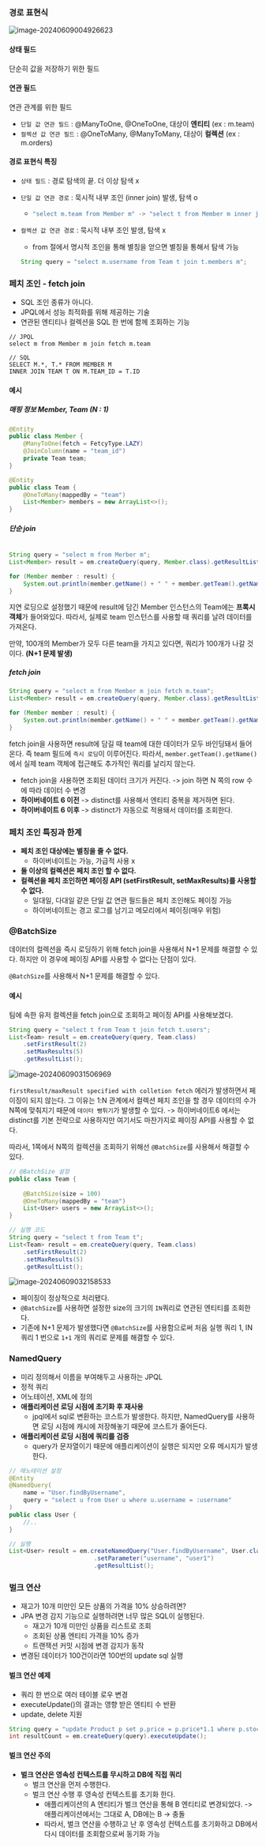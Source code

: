 ### 경로 표현식

![image-20240609004926623](../images/image-20240609004926623.png)


#### 상태 필드

단순히 값을 저장하기 위한 필드



#### 연관 필드

연관 관계를 위한 필드

- `단일 값 연관 필드` : @ManyToOne, @OneToOne, 대상이 **엔티티** (ex : m.team)
- `컬렉션 값 연관 필드` : @OneToMany, @ManyToMany, 대상이 **컬렉션** (ex : m.orders)



#### 경로 표현식 특징

- `상태 필드` : 경로 탐색의 끝. 더 이상 탐색 x

- `단일 값 연관 경로` : 묵시적 내부 조인 (inner join) 발생, 탐색 o

  - ```java
    "select m.team from Member m" -> "select t from Member m inner join m.team t"
    ```

- `컬렉션 값 연관 경로` : 묵시적 내부 조인 발생, 탐색 x

  - from 절에서 명시적 조인을 통해 별칭을 얻으면 별칭을 통해서 탐색 가능

  ```java
  String query = "select m.username from Team t join t.members m";
  ```



### 페치 조인 - fetch join

- SQL 조인 종류가 아니다.
- JPQL에서 성능 최적화를 위해 제공하는 기술
- 연관된 엔티티나 컬렉션을 SQL 한 번에 함께 조회하는 기능

```
// JPQL
select m from Member m join fetch m.team
    
// SQL
SELECT M.*, T.* FROM MEMBER M
INNER JOIN TEAM T ON M.TEAM_ID = T.ID
```



#### 예시

##### 매핑 정보 Member, Team (N : 1)

```java
@Entity
public class Member {
    @ManyToOne(fetch = FetcyType.LAZY)
    @JoinColumn(name = "team_id")
    private Team team;
}

@Entity
public class Team {    
    @OneToMany(mappedBy = "team")
    List<Member> members = new ArrayList<>();
}
```

##### 단순 join

```java

String query = "select m from Merber m";
List<Member> result = em.createQuery(query, Member.class).getResultList();

for (Member member : result) {
    System.out.println(member.getName() + " " + member.getTeam().getName());
}
```

지연 로딩으로 설정했기 때문에 result에 담긴 Member 인스턴스의 Team에는 **프록시 객체**가 들어와있다. 따라서, 실제로 team 인스턴스를 사용할 때 쿼리를 날려 데이터를 가져온다.

만약, 100개의 Member가 모두 다른 team을 가지고 있다면, 쿼리가 100개가 나갈 것이다. **(N+1 문제 발생)**



##### fetch join

```java
String query = "select m from Member m join fetch m.team";
List<Member> result = em.createQuery(query, Member.class).getResultList();

for (Member member : result) {
    System.out.println(member.getName() + " " + member.getTeam().getName());
}
```

fetch join을 사용하면 result에 담길 때 team에 대한 데이터가 모두 바인딩돼서 들어온다. 즉 team 필드에 `즉시 로딩`이 이루어진다. 따라서, `member.getTeam().getName()`에서 실제 team 객체에 접근해도 추가적인 쿼리를 날리지 않는다.



- fetch join을 사용하면 조회된 데이터 크기가 커진다. -> join 하면 N 쪽의 row 수에 따라 데이터 수 변경
- **하이버네이트 6 이전** -> distinct를 사용해서 엔티티 중복을 제거하면 된다.
- **하이버네이트 6 이후** -> distinct가 자동으로 적용돼서 데이터를 조회한다.



### 페치 조인 특징과 한계

- **페치 조인 대상에는 별칭을 줄 수 없다.**
  - 하이버네이트는 가능, 가급적 사용 x
- **둘 이상의 컬렉션은 페치 조인 할 수 없다.**
- **컬렉션을 페치 조인하면 페이징 API (setFirstResult, setMaxResults)를 사용할 수 없다.**
  - 일대일, 다대일 같은 단일 값 연관 필드들은 페치 조인해도 페이징 가능
  - 하이버네이트는 경고 로그를 남기고 메모리에서 페이징(매우 위험)



### @BatchSize

데이터의 컬렉션을 즉시 로딩하기 위해 fetch join을 사용해서 N+1 문제를 해결할 수 있다. 하지만 이 경우에 페이징 API를 사용할 수 없다는 단점이 있다.

`@BatchSize`를 사용해서 N+1 문제를 해결할 수 있다.



#### 예시

팀에 속한 유저 컬렉션을 fetch join으로 조회하고 페이징 API를 사용해보겠다.

```java
String query = "select t from Team t join fetch t.users";
List<Team> result = em.createQuery(query, Team.class)
    .setFirstResult(2)
    .setMaxResults(5)
    .getResultList();
```

![image-20240609031506969](../images/image-20240609031506969.png)

`firstResult/maxResult specified with colletion fetch` 에러가 발생하면서 페이징이 되지 않는다. 그 이유는 1:N 관계에서 컬렉션 페치 조인을 할 경우 데이터의 수가 N쪽에 맞춰지기 때문에 `데이터 뻥튀기`가 발생할 수 있다. -> 하이버네이트6 에서는 distinct를 기본 전략으로 사용하지만 여기서도 마찬가지로 페이징 API를 사용할 수 없다.

따라서, 1쪽에서 N쪽의 컬렉션을 조회하기 위해선 `@BatchSize`를 사용해서 해결할 수 있다.



```java
// @BatchSize 설정
public class Team {
    
    @BatchSize(size = 100)
    @OneToMany(mappedBy = "team")
    List<User> users = new ArrayList<>();
}

// 실행 코드
String query = "select t from Team t";
List<Team> result = em.createQuery(query, Team.class)
    .setFirstResult(2)
    .setMaxResults(5)
    .getResultList();
```

![image-20240609032158533](../images/image-20240609032158533.png)

- 페이징이 정상적으로 처리됐다.
- `@BatchSize`를 사용하면 설정한 size의 크기의 `IN`쿼리로 연관된 엔티티를 조회한다.
- 기존에 N+1 문제가 발생했다면 `@BatchSize`를 사용함으로써 처음 실행 쿼리 1, IN 쿼리 1 번으로 `1+1` 개의 쿼리로 문제를 해결할 수 있다.



### NamedQuery

- 미리 정의해서 이름을 부여해두고 사용하는 JPQL
- 정적 쿼리
- 어노테이션, XML에 정의
- **애플리케이션 로딩 시점에 초기화 후 재사용**
  - jpql에서 sql로 변환하는 코스트가 발생한다. 하지만, NamedQuery를 사용하면 로딩 시점에 캐시에 저장해놓기 때문에 코스트가 줄어든다.
- **애플리케이션 로딩 시점에 쿼리를 검증**
  - query가 문자열이기 때문에 애플리케이션이 실행은 되지만 오류 메시지가 발생한다.

```java
// 애노테이션 설정
@Entity
@NamedQuery(
    name = "User.findByUsername",
    query = "select u from User u where u.username = :username"
)
public class User {
    //..
}

// 실행
List<User> result = em.createNamedQuery("User.findByUsername", User.class)
    					.setParameter("username", "user1")
    					.getResultList();
```



### 벌크 연산

- 재고가 10개 미만인 모든 상품의 가격을 10% 상승하려면?
- JPA 변경 감지 기능으로 실행하려면 너무 많은 SQL이 실행된다.
  - 재고가 10개 미만인 상품을 리스트로 조회
  - 조회된 상품 엔티티 가격을 10% 증가
  - 트랜잭션 커밋 시점에 변경 감지가 동작
- 변경된 데이터가 100건이라면 100번의 update sql 실행



#### 벌크 연산 예제

- 쿼리 한 번으로 여러 테이블 로우 변경
- executeUpdate()의 결과는 영향 받은 엔티티 수 반환
- update, delete 지원

```java
String query = "update Product p set p.price = p.price*1.1 where p.stockQuantity < 10";
int resultCount = em.createQuery(query).executeUpdate();
```



#### 벌크 연산 주의

- **벌크 연산은 영속성 컨텍스트를 무시하고 DB에 직접 쿼리**
  - 벌크 연산을 먼저 수행한다.
  - 벌크 연산 수행 후 영속성 컨텍스트를 초기화 한다.
    - 애플리케이션의 A 엔티티가 벌크 연산을 통해 B 엔티티로 변경되었다. -> 애플리케이션에서는 그대로 A, DB에는 B -> 충돌
    - 따라서, 벌크 연산을 수행하고 난 후 영속성 컨텍스트를 초기화하고 DB에서 다시 데이터를 조회함으로써 동기화 가능